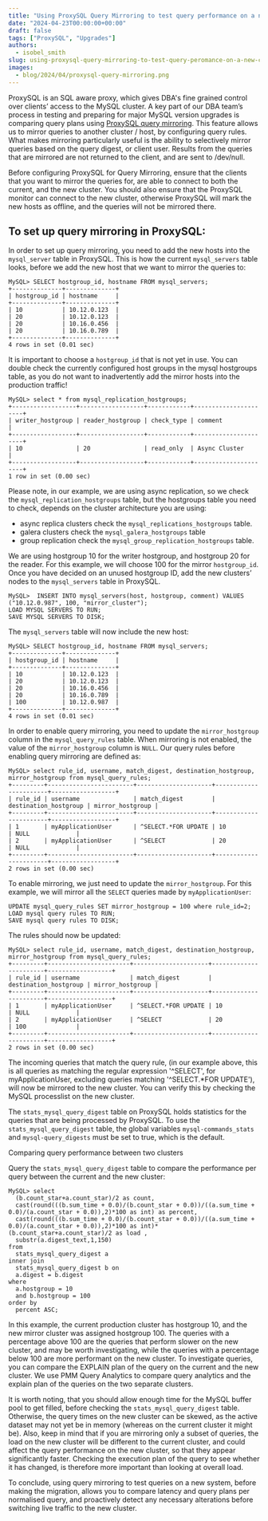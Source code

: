 ```yaml
---
title: "Using ProxySQL Query Mirroring to test query performance on a new cluster"
date: "2024-04-23T00:00:00+00:00"
draft: false
tags: ["ProxySQL", "Upgrades"]
authors:
  - isobel_smith
slug: using-proxysql-query-mirroring-to-test-query-peromance-on-a-new-cluster
images:
  - blog/2024/04/proxysql-query-mirroring.png
---
```


ProxySQL is an SQL aware proxy, which gives DBA's fine grained control over clients’ access to the MySQL cluster. A key part of our DBA team’s process in testing and preparing for major MySQL version upgrades is comparing query plans using [ProxySQL query mirroring](https://proxysql.com/documentation/mirroring/). This feature allows us to mirror queries to another cluster / host, by configuring query rules. What makes mirroring particularly useful is the ability to selectively mirror queries based on the query digest, or client user. Results from the queries that are mirrored are not returned to the client, and are sent to /dev/null.

Before configuring ProxySQL for Query Mirroring, ensure that the clients that you want to mirror the queries for, are able to connect to both the current, and the new cluster. You should also ensure that the ProxySQL monitor can connect to the new cluster, otherwise ProxySQL will mark the new hosts as offline, and the queries will not be mirrored there.

## To set up query mirroring in ProxySQL:

In order to set up query mirroring, you need to add the new hosts into the `mysql_server` table in ProxySQL. This is how the current `mysql_servers` table looks, before we add the new host that we want to mirror the queries to:

```
MySQL> SELECT hostgroup_id, hostname FROM mysql_servers;
+--------------+--------------+
| hostgroup_id | hostname     |
+--------------+--------------+
| 10           | 10.12.0.123  |
| 20           | 10.12.0.123  |
| 20           | 10.16.0.456  |
| 20           | 10.16.0.789  |
+--------------+--------------+
4 rows in set (0.01 sec)
```

It is important to choose a `hostgroup_id` that is not yet in use. You can double check the currently configured host groups in the mysql hostgroups table, as you do not want to inadvertently add the mirror hosts into the production traffic! 

```
MySQL> select * from mysql_replication_hostgroups;
+------------------+------------------+------------+----------------------+
| writer_hostgroup | reader_hostgroup | check_type | comment              |
+------------------+------------------+------------+----------------------+
| 10               | 20               | read_only  | Async Cluster        |
+------------------+------------------+------------+----------------------+
1 row in set (0.00 sec)
```

Please note, in our example, we are using async replication, so we check the `mysql_replication_hostgroups` table, but the hostgroups table you need to check, depends on the cluster architecture you are using: 

 - async replica clusters check the `mysql_replications_hostgroups` table.
 - galera clusters check the `mysql_galera_hostgroups` table
 - group replication check the `mysql_group_replication_hostgroups` table.

We are using hostgroup 10 for the writer hostgroup, and hostgroup 20 for the reader. For this example, we will choose 100 for the mirror `hostgroup_id`. Once you have decided on an unused hostgroup ID, add the new clusters’ nodes to the `mysql_servers` table in ProxySQL.

```
MySQL>  INSERT INTO mysql_servers(host, hostgroup, comment) VALUES ("10.12.0.987", 100, "mirror_cluster");
LOAD MYSQL SERVERS TO RUN;
SAVE MYSQL SERVERS TO DISK;
```

The `mysql_servers` table will now include the new host:

```
MySQL> SELECT hostgroup_id, hostname FROM mysql_servers;
+--------------+--------------+
| hostgroup_id | hostname     |
+--------------+--------------+
| 10           | 10.12.0.123  |
| 20           | 10.12.0.123  |
| 20           | 10.16.0.456  |
| 20           | 10.16.0.789  |
| 100          | 10.12.0.987  |
+--------------+--------------+
4 rows in set (0.01 sec)
```

In order to enable query mirroring, you need to update the `mirror_hostgroup` column in the `mysql_query_rules` table. When mirroring is not enabled, the value of the `mirror_hostgroup` column is `NULL`. 
Our query rules before enabling query mirroring are defined as:

```
MySQL> select rule_id, username, match_digest, destination_hostgroup, mirror_hostgroup from mysql_query_rules;
+---------+------------------------+---------------------+-----------------------+------------------+
| rule_id | username               | match_digest        | destination_hostgroup | mirror_hostgroup |
+---------+------------------------+---------------------+-----------------------+------------------+
| 1       | myApplicationUser      | ^SELECT.*FOR UPDATE | 10                    | NULL             |
| 2       | myApplicationUser      | ^SELECT             | 20                    | NULL             |
+---------+------------------------+---------------------+-----------------------+------------------+
2 rows in set (0.00 sec)

```

To enable mirroring, we just need to update the `mirror_hostgroup`. For this example, we will mirror all the `SELECT` queries made by `myApplicationUser`:


```
UPDATE mysql_query_rules SET mirror_hostgroup = 100 where rule_id=2;
LOAD mysql query rules TO RUN;
SAVE mysql query rules TO DISK;
```

The rules should now be updated:

```
MySQL> select rule_id, username, match_digest, destination_hostgroup, mirror_hostgroup from mysql_query_rules;
+---------+-----------------------+---------------------+-----------------------+------------------+
| rule_id | username              | match_digest        | destination_hostgroup | mirror_hostgroup |
+---------+-----------------------+---------------------+-----------------------+------------------+
| 1       | myApplicationUser     | ^SELECT.*FOR UPDATE | 10                    | NULL             |
| 2       | myApplicationUser     | ^SELECT             | 20                    | 100              |
+---------+-----------------------+---------------------+-----------------------+------------------+
2 rows in set (0.00 sec)

```

The incoming queries that match the query rule, (in our example above, this is all queries as matching the regular expression '^SELECT', for myApplicationUser, excluding queries matching '^SELECT.*FOR UPDATE'), will now be mirrored to the new cluster. You can verify this by checking the MySQL processlist on the new cluster. 

The `stats_mysql_query_digest` table on ProxySQL holds statistics for the queries that are being processed by ProxySQL. To use the `stats_mysql_query_digest` table, the global variables `mysql-commands_stats` and `mysql-query_digests` must be set to true, which is the default.

Comparing query performance between two clusters

Query the `stats_mysql_query_digest` table to compare the performance per query between the current and the new cluster:

```
MySQL> select
  (b.count_star+a.count_star)/2 as count,
  cast(round(((b.sum_time + 0.0)/(b.count_star + 0.0))/((a.sum_time + 0.0)/(a.count_star + 0.0)),2)*100 as int) as percent,
  cast(round(((b.sum_time + 0.0)/(b.count_star + 0.0))/((a.sum_time + 0.0)/(a.count_star + 0.0)),2)*100 as int)*(b.count_star+a.count_star)/2 as load ,
  substr(a.digest_text,1,150)
from
  stats_mysql_query_digest a
inner join
  stats_mysql_query_digest b on
  a.digest = b.digest
where
  a.hostgroup = 10
  and b.hostgroup = 100
order by
  percent ASC;
```

In this example, the current production cluster has hostgroup 10, and the new mirror cluster was assigned hostgroup 100. The queries with a percentage above 100 are the queries that perform slower on the new cluster, and may be worth investigating, while the queries with a percentage below 100 are more performant on the new cluster. To investigate queries, you can compare the EXPLAIN plan of the query on the current and the new cluster. We use PMM Query Analytics to compare query analytics and the explain plan of the queries on the two separate clusters.

It is worth noting, that you should allow enough time for the MySQL buffer pool to get filled, before checking the `stats_mysql_query_digest` table. Otherwise, the query times on the new cluster can be skewed, as the active dataset may not yet be in memory (whereas on the current cluster it might be). Also, keep in mind that if you are mirroring only a subset of queries, the load on the new cluster will be different to the current cluster, and could affect the query performance on the new cluster, so that they appear significantly faster. Checking the execution plan of the query to see whether it has changed, is therefore more important than looking at overall load.

To conclude, using query mirroring to test queries on a new system, before making the migration, allows you to compare latency and query plans per normalised query, and proactively detect any necessary alterations before switching live traffic to the new cluster.
